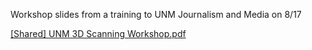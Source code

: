 Workshop slides from a training to UNM Journalism and Media on 8/17


[[Shared] UNM 3D Scanning Workshop.pdf](https://github.com/user-attachments/files/21921681/Shared.UNM.3D.Scanning.Workshop.pdf)
